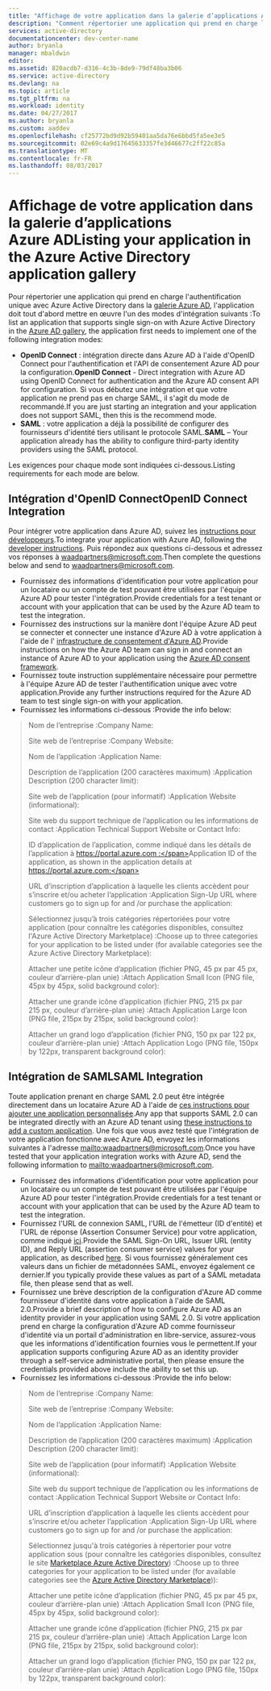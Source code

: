 ```yaml
---
title: "Affichage de votre application dans la galerie d’applications Azure AD"
description: "Comment répertorier une application qui prend en charge l'authentification unique dans la galerie Azure Active Directory | Microsoft Azure"
services: active-directory
documentationcenter: dev-center-name
author: bryanla
manager: mbaldwin
editor: 
ms.assetid: 820acdb7-d316-4c3b-8de9-79df48ba3b06
ms.service: active-directory
ms.devlang: na
ms.topic: article
ms.tgt_pltfrm: na
ms.workload: identity
ms.date: 04/27/2017
ms.author: bryanla
ms.custom: aaddev
ms.openlocfilehash: cf25772bd9d92b59401aa5da76e6bbd5fa5ee3e5
ms.sourcegitcommit: 02e69c4a9d17645633357fe3d46677c2ff22c85a
ms.translationtype: MT
ms.contentlocale: fr-FR
ms.lasthandoff: 08/03/2017
---
```

# <a name="listing-your-application-in-the-azure-active-directory-application-gallery"></a><span data-ttu-id="053b6-103">Affichage de votre application dans la galerie d’applications Azure AD</span><span class="sxs-lookup"><span data-stu-id="053b6-103">Listing your application in the Azure Active Directory application gallery</span></span>
<span data-ttu-id="053b6-104">Pour répertorier une application qui prend en charge l'authentification unique avec Azure Active Directory dans la [galerie Azure AD](https://azure.microsoft.com/marketplace/active-directory/all/), l'application doit tout d'abord mettre en œuvre l'un des modes d'intégration suivants :</span><span class="sxs-lookup"><span data-stu-id="053b6-104">To list an application that supports single sign-on with Azure Active Directory in the [Azure AD gallery](https://azure.microsoft.com/marketplace/active-directory/all/), the application first needs to implement one of the following integration modes:</span></span>

* <span data-ttu-id="053b6-105">**OpenID Connect** : intégration directe dans Azure AD à l'aide d'OpenID Connect pour l'authentification et l'API de consentement Azure AD pour la configuration.</span><span class="sxs-lookup"><span data-stu-id="053b6-105">**OpenID Connect** - Direct integration with Azure AD using OpenID Connect for authentication and the Azure AD consent API for configuration.</span></span> <span data-ttu-id="053b6-106">Si vous débutez une intégration et que votre application ne prend pas en charge SAML, il s'agit du mode de recommandé.</span><span class="sxs-lookup"><span data-stu-id="053b6-106">If you are just starting an integration and your application does not support SAML, then this is the recommend mode.</span></span>
* <span data-ttu-id="053b6-107">**SAML** : votre application a déjà la possibilité de configurer des fournisseurs d'identité tiers utilisant le protocole SAML.</span><span class="sxs-lookup"><span data-stu-id="053b6-107">**SAML** – Your application already has the ability to configure third-party identity providers using the SAML protocol.</span></span>

<span data-ttu-id="053b6-108">Les exigences pour chaque mode sont indiquées ci-dessous.</span><span class="sxs-lookup"><span data-stu-id="053b6-108">Listing requirements for each mode are below.</span></span>

## <a name="openid-connect-integration"></a><span data-ttu-id="053b6-109">Intégration d'OpenID Connect</span><span class="sxs-lookup"><span data-stu-id="053b6-109">OpenID Connect Integration</span></span>
<span data-ttu-id="053b6-110">Pour intégrer votre application dans Azure AD, suivez les [instructions pour développeurs](active-directory-authentication-scenarios.md).</span><span class="sxs-lookup"><span data-stu-id="053b6-110">To integrate your application with Azure AD, following the [developer instructions](active-directory-authentication-scenarios.md).</span></span> <span data-ttu-id="053b6-111">Puis répondez aux questions ci-dessous et adressez vos réponses à waadpartners@microsoft.com.</span><span class="sxs-lookup"><span data-stu-id="053b6-111">Then complete the questions below and send to waadpartners@microsoft.com.</span></span>

* <span data-ttu-id="053b6-112">Fournissez des informations d'identification pour votre application pour un locataire ou un compte de test pouvant être utilisées par l'équipe Azure AD pour tester l'intégration.</span><span class="sxs-lookup"><span data-stu-id="053b6-112">Provide credentials for a test tenant or account with your application that can be used by the Azure AD team to test the integration.</span></span>  
* <span data-ttu-id="053b6-113">Fournissez des instructions sur la manière dont l'équipe Azure AD peut se connecter et connecter une instance d'Azure AD à votre application à l'aide de l' [infrastructure de consentement d'Azure AD](active-directory-integrating-applications.md#overview-of-the-consent-framework).</span><span class="sxs-lookup"><span data-stu-id="053b6-113">Provide instructions on how the Azure AD team can sign in and connect an instance of Azure AD to your application using the [Azure AD consent framework](active-directory-integrating-applications.md#overview-of-the-consent-framework).</span></span> 
* <span data-ttu-id="053b6-114">Fournissez toute instruction supplémentaire nécessaire pour permettre à l'équipe Azure AD de tester l'authentification unique avec votre application.</span><span class="sxs-lookup"><span data-stu-id="053b6-114">Provide any further instructions required for the Azure AD team to test single sign-on with your application.</span></span> 
* <span data-ttu-id="053b6-115">Fournissez les informations ci-dessous :</span><span class="sxs-lookup"><span data-stu-id="053b6-115">Provide the info below:</span></span>

> <span data-ttu-id="053b6-116">Nom de l’entreprise :</span><span class="sxs-lookup"><span data-stu-id="053b6-116">Company Name:</span></span>
> 
> <span data-ttu-id="053b6-117">Site web de l’entreprise :</span><span class="sxs-lookup"><span data-stu-id="053b6-117">Company Website:</span></span>
> 
> <span data-ttu-id="053b6-118">Nom de l’application :</span><span class="sxs-lookup"><span data-stu-id="053b6-118">Application Name:</span></span>
> 
> <span data-ttu-id="053b6-119">Description de l’application (200 caractères maximum) :</span><span class="sxs-lookup"><span data-stu-id="053b6-119">Application Description (200 character limit):</span></span>
> 
> <span data-ttu-id="053b6-120">Site web de l’application (pour informatif) :</span><span class="sxs-lookup"><span data-stu-id="053b6-120">Application Website (informational):</span></span>
> 
> <span data-ttu-id="053b6-121">Site web du support technique de l’application ou les informations de contact :</span><span class="sxs-lookup"><span data-stu-id="053b6-121">Application Technical Support Website or Contact Info:</span></span>
> 
> <span data-ttu-id="053b6-122">ID d’application de l’application, comme indiqué dans les détails de l’application à https://portal.azure.com :</span><span class="sxs-lookup"><span data-stu-id="053b6-122">Application  ID of the application, as shown in the application details at https://portal.azure.com:</span></span>
> 
> <span data-ttu-id="053b6-123">URL d’inscription d’application à laquelle les clients accèdent pour s’inscrire et/ou acheter l’application :</span><span class="sxs-lookup"><span data-stu-id="053b6-123">Application Sign-Up URL where customers go to sign up for and /or purchase the application:</span></span>
> 
> <span data-ttu-id="053b6-124">Sélectionnez jusqu’à trois catégories répertoriées pour votre application (pour connaître les catégories disponibles, consultez l'Azure Active Directory Marketplace) :</span><span class="sxs-lookup"><span data-stu-id="053b6-124">Choose up to three categories for your application to be listed under (for available categories see the Azure Active Directory Marketplace):</span></span>
> 
> <span data-ttu-id="053b6-125">Attacher une petite icône d’application (fichier PNG, 45 px par 45 px, couleur d’arrière-plan unie) :</span><span class="sxs-lookup"><span data-stu-id="053b6-125">Attach Application Small Icon (PNG file, 45px by 45px, solid background color):</span></span>
> 
> <span data-ttu-id="053b6-126">Attacher une grande icône d’application (fichier PNG, 215 px par 215 px, couleur d’arrière-plan unie) :</span><span class="sxs-lookup"><span data-stu-id="053b6-126">Attach Application Large Icon (PNG file, 215px by 215px, solid background color):</span></span>
> 
> <span data-ttu-id="053b6-127">Attacher un grand logo d’application (fichier PNG, 150 px par 122 px, couleur d’arrière-plan unie) :</span><span class="sxs-lookup"><span data-stu-id="053b6-127">Attach Application Logo (PNG file, 150px by 122px, transparent background color):</span></span>
> 
> 

## <a name="saml-integration"></a><span data-ttu-id="053b6-128">Intégration de SAML</span><span class="sxs-lookup"><span data-stu-id="053b6-128">SAML Integration</span></span>
<span data-ttu-id="053b6-129">Toute application prenant en charge SAML 2.0 peut être intégrée directement dans un locataire Azure AD à l'aide de [ces instructions pour ajouter une application personnalisée](../active-directory-saas-custom-apps.md).</span><span class="sxs-lookup"><span data-stu-id="053b6-129">Any app that supports SAML 2.0 can be integrated directly with an Azure AD tenant using [these instructions to add a custom application](../active-directory-saas-custom-apps.md).</span></span> <span data-ttu-id="053b6-130">Une fois que vous avez testé que l'intégration de votre application fonctionne avec Azure AD, envoyez les informations suivantes à l'adresse <mailto:waadpartners@microsoft.com>.</span><span class="sxs-lookup"><span data-stu-id="053b6-130">Once you have tested that your application integration works with Azure AD, send the following information to <mailto:waadpartners@microsoft.com>.</span></span>

* <span data-ttu-id="053b6-131">Fournissez des informations d'identification pour votre application pour un locataire ou un compte de test pouvant être utilisées par l'équipe Azure AD pour tester l'intégration.</span><span class="sxs-lookup"><span data-stu-id="053b6-131">Provide credentials for a test tenant or account with your application that can be used by the Azure AD team to test the integration.</span></span>  
* <span data-ttu-id="053b6-132">Fournissez l'URL de connexion SAML, l'URL de l'émetteur (ID d'entité) et l'URL de réponse (Assertion Consumer Service) pour votre application, comme indiqué [ici](../active-directory-saas-custom-apps.md).</span><span class="sxs-lookup"><span data-stu-id="053b6-132">Provide the SAML Sign-On URL, Issuer URL (entity ID), and Reply URL (assertion consumer service) values for your application, as described [here](../active-directory-saas-custom-apps.md).</span></span> <span data-ttu-id="053b6-133">Si vous fournissez généralement ces valeurs dans un fichier de métadonnées SAML, envoyez également ce dernier.</span><span class="sxs-lookup"><span data-stu-id="053b6-133">If you typically provide these values as part of a SAML metadata file, then please send that as well.</span></span>
* <span data-ttu-id="053b6-134">Fournissez une brève description de la configuration d'Azure AD comme fournisseur d'identité dans votre application à l'aide de SAML 2.0.</span><span class="sxs-lookup"><span data-stu-id="053b6-134">Provide a brief description of how to configure Azure AD as an identity provider in your application using SAML 2.0.</span></span> <span data-ttu-id="053b6-135">Si votre application prend en charge la configuration d'Azure AD comme fournisseur d'identité via un portail d'administration en libre-service, assurez-vous que les informations d'identification fournies vous le permettent.</span><span class="sxs-lookup"><span data-stu-id="053b6-135">If your application supports configuring Azure AD as an identity provider through a self-service administrative portal, then please ensure the credentials provided above include the ability to set this up.</span></span>
* <span data-ttu-id="053b6-136">Fournissez les informations ci-dessous :</span><span class="sxs-lookup"><span data-stu-id="053b6-136">Provide the info below:</span></span>

> <span data-ttu-id="053b6-137">Nom de l’entreprise :</span><span class="sxs-lookup"><span data-stu-id="053b6-137">Company Name:</span></span>
> 
> <span data-ttu-id="053b6-138">Site web de l’entreprise :</span><span class="sxs-lookup"><span data-stu-id="053b6-138">Company Website:</span></span>
> 
> <span data-ttu-id="053b6-139">Nom de l’application :</span><span class="sxs-lookup"><span data-stu-id="053b6-139">Application Name:</span></span>
> 
> <span data-ttu-id="053b6-140">Description de l’application (200 caractères maximum) :</span><span class="sxs-lookup"><span data-stu-id="053b6-140">Application Description (200 character limit):</span></span>
> 
> <span data-ttu-id="053b6-141">Site web de l’application (pour informatif) :</span><span class="sxs-lookup"><span data-stu-id="053b6-141">Application Website (informational):</span></span>
> 
> <span data-ttu-id="053b6-142">Site web du support technique de l’application ou les informations de contact :</span><span class="sxs-lookup"><span data-stu-id="053b6-142">Application Technical Support Website or Contact Info:</span></span>
> 
> <span data-ttu-id="053b6-143">URL d’inscription d’application à laquelle les clients accèdent pour s’inscrire et/ou acheter l’application :</span><span class="sxs-lookup"><span data-stu-id="053b6-143">Application Sign-Up URL where customers go to sign up for and /or purchase the application:</span></span>
> 
> <span data-ttu-id="053b6-144">Sélectionnez jusqu'à trois catégories à répertorier pour votre application sous (pour connaître les catégories disponibles, consultez le site [Marketplace Azure Active Directory](https://azure.microsoft.com/marketplace/active-directory/)) :</span><span class="sxs-lookup"><span data-stu-id="053b6-144">Choose up to three categories for your application to be listed under (for available categories see the [Azure Active Directory Marketplace](https://azure.microsoft.com/marketplace/active-directory/))):</span></span>
> 
> <span data-ttu-id="053b6-145">Attacher une petite icône d’application (fichier PNG, 45 px par 45 px, couleur d’arrière-plan unie) :</span><span class="sxs-lookup"><span data-stu-id="053b6-145">Attach Application Small Icon (PNG file, 45px by 45px, solid background color):</span></span>
> 
> <span data-ttu-id="053b6-146">Attacher une grande icône d’application (fichier PNG, 215 px par 215 px, couleur d’arrière-plan unie) :</span><span class="sxs-lookup"><span data-stu-id="053b6-146">Attach Application Large Icon (PNG file, 215px by 215px, solid background color):</span></span>
> 
> <span data-ttu-id="053b6-147">Attacher un grand logo d’application (fichier PNG, 150 px par 122 px, couleur d’arrière-plan unie) :</span><span class="sxs-lookup"><span data-stu-id="053b6-147">Attach Application Logo (PNG file, 150px by 122px, transparent background color):</span></span>
> 
> 

